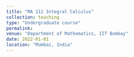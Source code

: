 ```yaml
---
title: "MA 111 Integral Calculus"
collection: teaching
type: "Undergraduate course"
permalink: 
venue: "Department of Mathematics, IIT Bombay"
date: 2022-01-01
location: "Mumbai, India"
---
```


